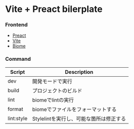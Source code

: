 # Vite + Preact bilerplate

### Frontend
- [Preact](https://preactjs.com/)
- [Vite](https://vitejs.dev)
- [Biome](https://biomejs.dev)

### Command

|Script|	Description|
| ---- | ---- |
|dev	| 開発モードで実行|
|build	|プロジェクトのビルド|
|lint	|biomeでlintの実行|
|format	|biomeでファイルをフォーマットする|
|lint:style	|Stylelintを実行し、可能な箇所は修正する|
